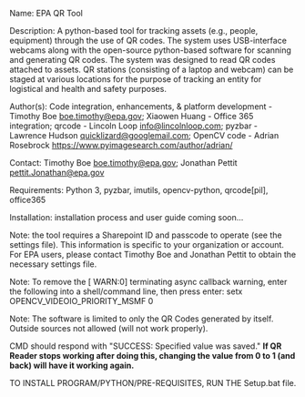 Name: EPA QR Tool

Description: A python-based tool for tracking assets (e.g., people, equipment) through the use of QR codes. The system uses USB-interface webcams along with the open-source python-based software for scanning and generating QR codes. The system was designed to read QR codes attached to assets. QR stations (consisting of a laptop and webcam) can be staged at various locations for the purpose of tracking an entity for logistical and health and safety purposes.

Author(s): Code integration, enhancements, & platform development - Timothy Boe boe.timothy@epa.gov; Xiaowen Huang - Office 365 integration; qrcode - Lincoln Loop info@lincolnloop.com; pyzbar - Lawrence Hudson quicklizard@googlemail.com; OpenCV code - Adrian Rosebrock https://www.pyimagesearch.com/author/adrian/

Contact: Timothy Boe boe.timothy@epa.gov; Jonathan Pettit pettit.Jonathan@epa.gov

Requirements: Python 3, pyzbar, imutils, opencv-python, qrcode[pil], office365

Installation: installation process and user guide coming soon...

Note: the tool requires a Sharepoint ID and passcode to operate (see the settings file). This information is specific to your organization or account. For EPA users, please contact Timothy Boe and Jonathan Pettit to obtain the necessary settings file.


Note: To remove the [ WARN:0] terminating async callback warning, enter the following into a shell/command line, then press enter:
setx OPENCV_VIDEOIO_PRIORITY_MSMF 0

Note: The software is limited to only the QR Codes generated by itself. Outside sources not allowed (will not work properly).

CMD should respond with "SUCCESS: Specified value was saved."
**If QR Reader stops working after doing this, changing the value from
0 to 1 (and back) will have it working again.**

TO INSTALL PROGRAM/PYTHON/PRE-REQUISITES, RUN THE Setup.bat file.